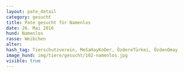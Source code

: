 ```yaml
---
layout: pate_detail
category: gesucht
title: Pate gesucht für Namenlos
date: 26. Mai 2016
hund: Namenlos
rasse: Weibchen
alter: 
hash_tag: Tierschutzverein, MeSaHayKoDer, ÖzdereTürkei, ÖzdenOmay
image_hund: img/tiere/gesucht/102-namenlos.jpg
visible: true
---
```


